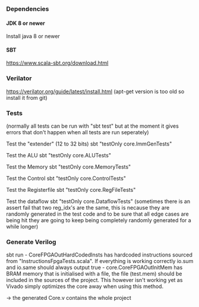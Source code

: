 ### Dependencies

#### JDK 8 or newer

Install java 8 or newer

#### SBT

https://www.scala-sbt.org/download.html  

### Verilator

https://verilator.org/guide/latest/install.html
(apt-get version is too old so install it from git)

### Tests
(normally all tests can be run with "sbt test" but at the moment it gives errors that don't happen when all tests are run seperately)

Test the "extender" (12 to 32 bits)
sbt "testOnly core.ImmGenTests"

Test the ALU
sbt "testOnly core.ALUTests"  

Test the Memory
sbt "testOnly core.MemoryTests" 

Test the Control
sbt "testOnly core.ControlTests" 

Test the Registerfile
sbt "testOnly core.RegFileTests" 

Test the dataflow
sbt "testOnly core.DataflowTests" 
(sometimes there is an assert fail that two reg_idx's are the same, this is necause they are randomly generated in the test code and to be sure that all edge cases are being hit they are going to keep being completely randomly generated for a while longer)

### Generate Verilog
sbt run
    - CoreFPGAOutHardCodedInsts has hardcoded instructions sourced from "InstructionsFpgaTests.scala". 
        If everything is working correctly io.sum and io.same should always output true
    - core.CoreFPGAOutInitMem has BRAM memory that is initialised with a file, the file (test.mem) should be included in the sources of the project.
        This however isn't working yet as Vivado simply optimizes the core away when using this method.

-> the generated Core.v contains the whole project